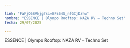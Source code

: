 ```yaml
---

link: "FaFjO68Vkjg?si=BFs64S_nfGCjDzhw"
nombre: "ESSENCE | Olympo Rooftop: NAZA RV – Techno Set"
fecha: 29/07/2025

---
```



ESSENCE | Olympo Rooftop: NAZA RV – Techno Set